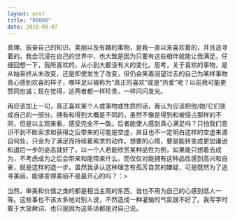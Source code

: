 ```yaml
---
layout: post
title: "00000"
date: 2018-09-07
---
```

真理、振奋自己的知识、美丽以及有趣的事物，是我一直以来喜欢着的，并且追寻着的。我会沉浸在自己的世界中，也大致是因为只要有这些相伴就能让我满足。仔细回想一下，我所喜欢的，从小到大都没有大的变化。思考，关于喜欢的事物，是从始至终从未改变，还是即使发生了改变，但仍会笑着回望过去的自己为某样事物真心感到欢喜的样子，哪样足以被称为“真正的喜欢”或是“热爱”呢？以前我可能更赞同忠诚；现在觉得，这两者都一样珍贵，一样闪闪发光。

再应该加上一句，真正喜欢某个人或事物或性质的话，我认为应该把他/她/它们变成自己的一部分。拥有和得到大概是不同的，虽然不像是得到和被侵占那样的不同，但是以主观来看，感受完全不一致。后者能使人感到真心满足吗？只怕我们意识不到不断索求和获得之后带来的可能是空虚，并且也不一定明白这样的空虚来源自何处，只会为了满足而持续着索求的动作。想要的心情，要是能转变成更加谦逊和退后一步的姿态就好了。以一个人若能欣赏某种品性为例，如果能只想着去成为，不考虑成为之后会带来和能带来什么，而仅仅对能拥有这种品性感到高兴和自豪，就是这样的退一步。虽然我承认这种理念有孤芳自赏的嫌疑，可是既然为了追寻美丽，能够变得美丽不是最开心的吗？：>

当然，审美和价值之类的都是相当主观的东西，谁也不用为自己的心感到低人一等。这些事也不该太多地对别人说，不然造成一种灌输的气氛就不好了。我写字时敢于大放厥词，也只是因为这些话都是对自己说。
